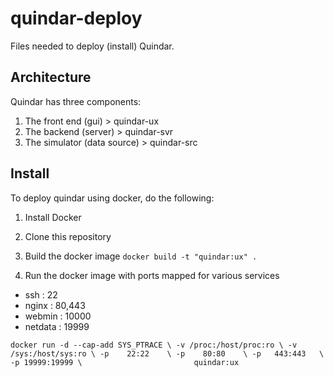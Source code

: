 # quindar-deploy
Files needed to deploy (install) Quindar.


## Architecture

Quindar has three components:

1. The front end (gui)          > quindar-ux
2. The backend (server)         > quindar-svr
3. The simulator (data source)  > quindar-src




## Install

To deploy quindar using docker, do the following:

1. Install Docker
2. Clone this repository

3. Build the docker image
`docker build -t "quindar:ux" .`

4. Run the docker image with ports mapped for various services 

 * ssh     : 22
 * nginx   : 80,443
 * webmin  : 10000
 * netdata : 19999
 
`docker run -d --cap-add SYS_PTRACE \
			-v /proc:/host/proc:ro \
			-v /sys:/host/sys:ro \
			-p    22:22    \
			-p    80:80    \
			-p   443:443   \
			-p 19999:19999 \						
			quindar:ux`